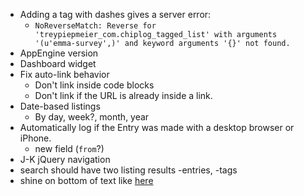 - Adding a tag with dashes gives a server error:
	- `NoReverseMatch: Reverse for 'treypiepmeier_com.chiplog_tagged_list' with arguments '(u'emma-survey',)' and keyword arguments '{}' not found.`
- AppEngine version
- Dashboard widget
- Fix auto-link behavior
	- Don't link inside code blocks
	- Don't link if the URL is already inside a link.
- Date-based listings
	- By day, week?, month, year
- Automatically log if the Entry was made with a desktop browser or iPhone.
	- new field (`from`?)
- J-K jQuery navigation
- search should have two listing results -entries, -tags
- shine on bottom of text like [here](http://www.realmacsoftware.com/littlesnapper/)
